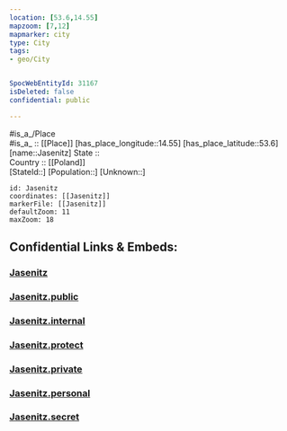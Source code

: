```yaml
---
location: [53.6,14.55] 
mapzoom: [7,12] 
mapmarker: city 
type: City
tags:
- geo/City


SpocWebEntityId: 31167
isDeleted: false
confidential: public

---
```

#is_a_/Place  
#is_a_ :: [[Place]] 
[has_place_longitude::14.55] 
[has_place_latitude::53.6] 
[name::Jasenitz] 
State ::  
Country :: [[Poland]]  
[StateId::] 
[Population::] 
[Unknown::] 


```leaflet
id: Jasenitz
coordinates: [[Jasenitz]] 
markerFile: [[Jasenitz]] 
defaultZoom: 11 
maxZoom: 18
```


## Confidential Links & Embeds: 

### [Jasenitz](/_Standards/Earth/Continent/Europe/Europe~East/Poland/Provinces~Poland/West_Pomeranian/City/Jasenitz.md) 

### [Jasenitz.public](/_public/Earth/Continent/Europe/Europe~East/Poland/Provinces~Poland/West_Pomeranian/City/Jasenitz.public.md) 

### [Jasenitz.internal](/_internal/Earth/Continent/Europe/Europe~East/Poland/Provinces~Poland/West_Pomeranian/City/Jasenitz.internal.md) 

### [Jasenitz.protect](/_protect/Earth/Continent/Europe/Europe~East/Poland/Provinces~Poland/West_Pomeranian/City/Jasenitz.protect.md) 

### [Jasenitz.private](/_private/Earth/Continent/Europe/Europe~East/Poland/Provinces~Poland/West_Pomeranian/City/Jasenitz.private.md) 

### [Jasenitz.personal](/_personal/Earth/Continent/Europe/Europe~East/Poland/Provinces~Poland/West_Pomeranian/City/Jasenitz.personal.md) 

### [Jasenitz.secret](/_secret/Earth/Continent/Europe/Europe~East/Poland/Provinces~Poland/West_Pomeranian/City/Jasenitz.secret.md)

